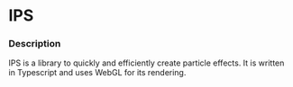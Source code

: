 # IPS

### Description
IPS is a library to quickly and efficiently create particle effects.
It is written in Typescript and uses WebGL for its rendering.